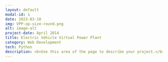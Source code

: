 ```yaml
---
layout: default
modal-id: 1
date: 2023-03-10
img: VPP-op-size-round.png
alt: image-alt
project-date: April 2014
title: Electric Vehicle Virtual Power Plant 
category: Web Development
tech: Python
description: <b>Use this area of the page to describe your project.</b>  AS&colon; Do not lecture me, Obi Wan. I see through the lies of the Jedi. I do not fear the dark side as you do. I have brought peace, justice and freedom to my new empire.<br>  OWK Your new empire? Anakin, my alligiance is to the republic. To democracy!  &nbsp; &nbsp;AS If you're not with me, then you're my enemy.  &#13;&#10;OWK Only a Sith deals with absolutes. I'll do what I must.  AS You will try...  ipsum dolor sit amet, consectetur adipisicing elit. Mollitia neque assumenda ipsam nihil, molestias magnam, recusandae quos quis inventore quisquam velit asperiores, <br><br>vitae? Reprehenderit soluta, eos quod consequuntur itaque. Nam.
---
```

